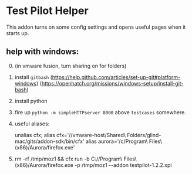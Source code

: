 # Test Pilot Helper

This addon turns on some config settings and opens useful pages when it starts up.

## help with windows:

0.  (in vmware fusion, turn sharing on for folders)
1.  install `gitbash` (https://help.github.com/articles/set-up-git#platform-windows) (https://openhatch.org/missions/windows-setup/install-git-bash)
2.  install python
3.  fire up `python -m simpleHTTPserver 8000` above `testcases` somewhere.
4.  useful aliases:

    unalias cfx; alias cfx='//vmware-host/Shared\ Folders/glind-mac/gits/addon-sdk/bin/cfx'
    alias aurora='/c/Program\ Files\ \(x86\)/Aurora/firefox.exe'

5.  rm -rf /tmp/moz1 && cfx run -b  C\://Program\ Files\ \(x86\)/Aurora/firefox.exe  -p /tmp/moz1 --addon testpilot-1.2.2.xpi
